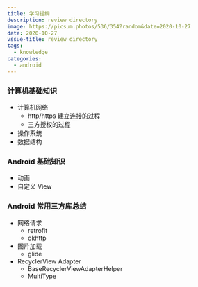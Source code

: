 ```yaml
---
title: 学习提纲
description: review directory
image: https://picsum.photos/536/354?random&date=2020-10-27
date: 2020-10-27
vssue-title: review directory
tags:
  - knowledge
categories:
  - android
---
```


### 计算机基础知识
- 计算机网络
	- http/https 建立连接的过程
	- 三方授权的过程
- 操作系统
- 数据结构

### Android 基础知识
- 动画
- 自定义 View

### Android 常用三方库总结
- 网络请求
	- retrofit
	- okhttp
- 图片加载
	- glide
- RecyclerView Adapter
  - BaseRecyclerViewAdapterHelper
  - MultiType
